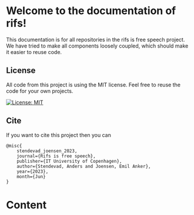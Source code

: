 # Welcome to the documentation of rifs!

This documentation is for all repositories in the rifs is free speech project.
We have tried to make all components loosely coupled, which should make it
easier to reuse code.

## License

All code from this project is using the MIT license. Feel free to reuse the
code for your own projects.

[![License: MIT](https://img.shields.io/badge/License-MIT-yellow.svg)](https://opensource.org/licenses/MIT)

## Cite

If you want to cite this project then you can

```
@misc{
    stendevad_joensen_2023,
    journal={Rifs is free speech},
    publisher={IT University of Copenhagen},
    author={Stendevad, Anders and Joensen, Emil Anker},
    year={2023},
    month={Jun}
}
```

# Content

